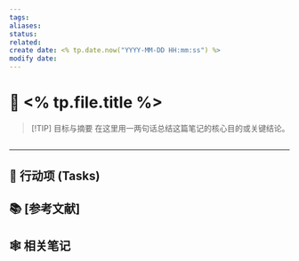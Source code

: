```yaml
---
tags:
aliases:
status:
related:
create date: <% tp.date.now("YYYY-MM-DD HH:mm:ss") %>
modify date:
---
```

# 📝 <% tp.file.title %>

> [!TIP] 目标与摘要 
> 在这里用一两句话总结这篇笔记的核心目的或关键结论。


## 





---
## 🚀 行动项 (Tasks)


## 📚 [参考文献]


## 🕸️ 相关笔记